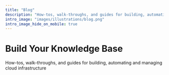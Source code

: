 ```yaml
---
title: "Blog"
description: "How-tos, walk-throughs, and guides for building, automating and managing cloud infrastructure"
intro_image: "images/illustrations/blog.png"
intro_image_hide_on_mobile: true
---
```


# Build Your Knowledge Base

How-tos, walk-throughs, and guides for building, automating and managing cloud infrastructure
